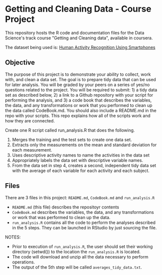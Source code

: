 Getting and Cleaning Data - Course Project
==========================================

This repository hosts the R code and documentation files for the Data Science's track course "Getting and Cleaning data", available in coursera.

The dataset being used is: [Human Activity Recognition Using Smartphones](http://archive.ics.uci.edu/ml/datasets/Human+Activity+Recognition+Using+Smartphones)

## Objective
The purpose of this project is to demonstrate your ability to collect, work with, and clean a data set. The goal is to prepare tidy data that can be used for later analysis. You will be graded by your peers on a series of yes/no questions related to the project. You will be required to submit: 1) a tidy data set as described below, 2) a link to a Github repository with your script for performing the analysis, and 3) a code book that describes the variables, the data, and any transformations or work that you performed to clean up the data called CodeBook.md. You should also include a README.md in the repo with your scripts. This repo explains how all of the scripts work and how they are connected.  

Create one R script called run_analysis.R that does the following. 
1. Merges the training and the test sets to create one data set.
2. Extracts only the measurements on the mean and standard deviation for each measurement. 
3. Uses descriptive activity names to name the activities in the data set
4. Appropriately labels the data set with descriptive variable names. 
5. From the data set in step 4, creates a second, independent tidy data set with the average of each variable for each activity and each subject.


## Files
There are 3 files in this project: `README.md`, `CodeBook.md` and `run_analysis.R`
* `README.md` (this file) describes the repositoyr contents
* `CodeBook.md` describes the variables, the data, and any transformations or work that was performed to clean up the data.
* `run_analysis.R` contains all the code to perform the analyses described in the 5 steps. They can be launched in RStudio by just sourcing the file.

NOTES:

* Prior to execution of `run_analysis.R`, the user should set their working directory (setwd()) to the location the `run_analysis.R` is located.
* The code will download and unzip all the data necessary to perform operations.
* The output of the 5th step will be called `averages_tidy_data.txt`.